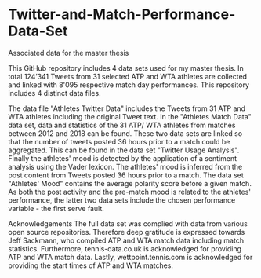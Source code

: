 # Twitter-and-Match-Performance-Data-Set
Associated data for the master thesis

This GitHub repository includes 4 data sets used for my master thesis. In total 124’341 Tweets from 31 selected ATP and WTA athletes are collected and linked with 8'095 respective match day performances. This repository includes 4 distinct data files.

The data file "Athletes Twitter Data" includes the Tweets from 31 ATP and WTA athletes including the original Tweet text.
In the "Athletes Match Data" data set, data and statistics of the 31 ATP/ WTA athletes from matches between 2012 and 2018 can be found. These two data sets are linked so that the number of tweets posted 36 hours prior to a match could be aggregated. This can be found in the data set "Twitter Usage Analysis". Finally the athletes' mood is detected by the application of a sentiment analysis using the Vader lexicon. The athletes' mood is inferred from the post content from Tweets posted 36 hours prior to a match. The data set "Athletes' Mood" contains the average polarity score before a given match. As both the post activity and the pre-match mood is related to the athletes' performance, the latter two data sets include the chosen performance variable - the first serve fault.

Acknowledgements
The full data set was complied with data from various open source repositories. Therefore deep gratitude is expressed towards Jeff Sackmann, who compiled ATP and WTA match data including match statistics. Furthermore, tennis-data.co.uk is acknowledged for providing ATP and WTA match data. Lastly, wettpoint.tennis.com is acknowledged for providing the start times of ATP and WTA matches.
